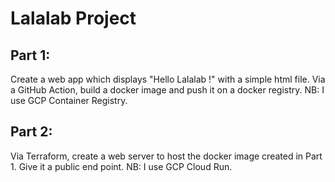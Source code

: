 # Lalalab Project

## Part 1:

Create a web app which displays "Hello Lalalab !" with a simple html file.
Via a GitHub Action, build a docker image and push it on a docker registry.
NB: I use GCP Container Registry.

## Part 2:

Via Terraform, create a web server to host the docker image created in Part 1.
Give it a public end point.
NB: I use GCP Cloud Run.

